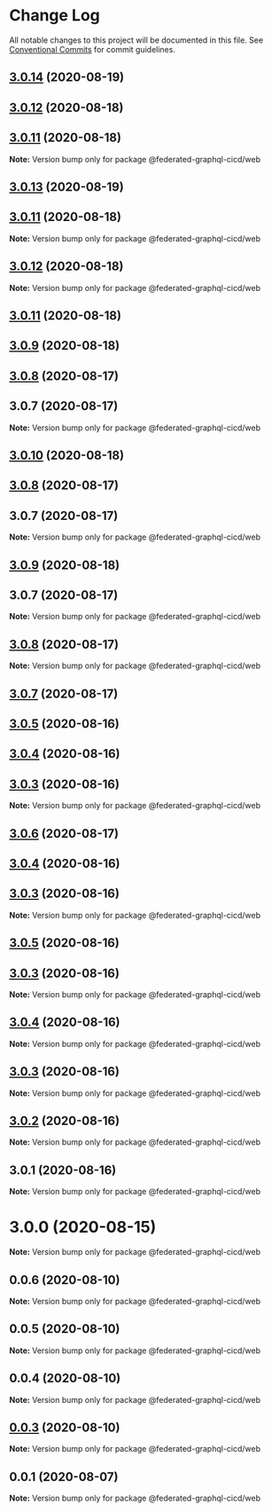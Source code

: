 # Change Log

All notable changes to this project will be documented in this file.
See [Conventional Commits](https://conventionalcommits.org) for commit guidelines.

## [3.0.14](https://github.com/rober-dev/federated-graphql-cicd/compare/v3.0.13...v3.0.14) (2020-08-19)



## [3.0.12](https://github.com/rober-dev/federated-graphql-cicd/compare/v3.0.11...v3.0.12) (2020-08-18)



## [3.0.11](https://github.com/rober-dev/federated-graphql-cicd/compare/v3.0.10...v3.0.11) (2020-08-18)

**Note:** Version bump only for package @federated-graphql-cicd/web





## [3.0.13](https://github.com/rober-dev/federated-graphql-cicd/compare/v3.0.12...v3.0.13) (2020-08-19)



## [3.0.11](https://github.com/rober-dev/federated-graphql-cicd/compare/v3.0.10...v3.0.11) (2020-08-18)

**Note:** Version bump only for package @federated-graphql-cicd/web





## [3.0.12](https://github.com/rober-dev/federated-graphql-cicd/compare/v3.0.11...v3.0.12) (2020-08-18)

**Note:** Version bump only for package @federated-graphql-cicd/web





## [3.0.11](https://github.com/rober-dev/federated-graphql-cicd/compare/v3.0.10...v3.0.11) (2020-08-18)



## [3.0.9](https://github.com/rober-dev/federated-graphql-cicd/compare/v3.0.8...v3.0.9) (2020-08-18)



## [3.0.8](https://github.com/rober-dev/federated-graphql-cicd/compare/v3.0.7...v3.0.8) (2020-08-17)



## 3.0.7 (2020-08-17)

**Note:** Version bump only for package @federated-graphql-cicd/web





## [3.0.10](https://github.com/rober-dev/federated-graphql-cicd/compare/v3.0.9...v3.0.10) (2020-08-18)



## [3.0.8](https://github.com/rober-dev/federated-graphql-cicd/compare/v3.0.7...v3.0.8) (2020-08-17)



## 3.0.7 (2020-08-17)

**Note:** Version bump only for package @federated-graphql-cicd/web





## [3.0.9](https://github.com/rober-dev/federated-graphql-cicd/compare/v3.0.8...v3.0.9) (2020-08-18)



## 3.0.7 (2020-08-17)

**Note:** Version bump only for package @federated-graphql-cicd/web





## [3.0.8](https://github.com/rober-dev/federated-graphql-cicd/compare/v3.0.7...v3.0.8) (2020-08-17)

**Note:** Version bump only for package @federated-graphql-cicd/web





## [3.0.7](https://github.com/rober-dev/federated-graphql-cicd/compare/v3.0.6...v3.0.7) (2020-08-17)



## [3.0.5](https://github.com/rober-dev/federated-graphql-cicd/compare/v3.0.4...v3.0.5) (2020-08-16)



## [3.0.4](https://github.com/rober-dev/federated-graphql-cicd/compare/v3.0.3...v3.0.4) (2020-08-16)



## [3.0.3](https://github.com/rober-dev/federated-graphql-cicd/compare/v3.0.2...v3.0.3) (2020-08-16)

**Note:** Version bump only for package @federated-graphql-cicd/web





## [3.0.6](https://github.com/rober-dev/federated-graphql-cicd/compare/v3.0.5...v3.0.6) (2020-08-17)



## [3.0.4](https://github.com/rober-dev/federated-graphql-cicd/compare/v3.0.3...v3.0.4) (2020-08-16)



## [3.0.3](https://github.com/rober-dev/federated-graphql-cicd/compare/v3.0.2...v3.0.3) (2020-08-16)

**Note:** Version bump only for package @federated-graphql-cicd/web





## [3.0.5](https://github.com/rober-dev/federated-graphql-cicd/compare/v3.0.4...v3.0.5) (2020-08-16)



## [3.0.3](https://github.com/rober-dev/federated-graphql-cicd/compare/v3.0.2...v3.0.3) (2020-08-16)

**Note:** Version bump only for package @federated-graphql-cicd/web





## [3.0.4](https://github.com/rober-dev/federated-graphql-cicd/compare/v3.0.3...v3.0.4) (2020-08-16)

**Note:** Version bump only for package @federated-graphql-cicd/web





## [3.0.3](https://github.com/rober-dev/federated-graphql-cicd/compare/v3.0.2...v3.0.3) (2020-08-16)

**Note:** Version bump only for package @federated-graphql-cicd/web





## [3.0.2](https://github.com/rober-dev/federated-graphql-cicd/compare/v3.0.1...v3.0.2) (2020-08-16)

**Note:** Version bump only for package @federated-graphql-cicd/web





## 3.0.1 (2020-08-16)

**Note:** Version bump only for package @federated-graphql-cicd/web





# 3.0.0 (2020-08-15)

**Note:** Version bump only for package @federated-graphql-cicd/web





## 0.0.6 (2020-08-10)

**Note:** Version bump only for package @federated-graphql-cicd/web





## 0.0.5 (2020-08-10)

**Note:** Version bump only for package @federated-graphql-cicd/web





## 0.0.4 (2020-08-10)

**Note:** Version bump only for package @federated-graphql-cicd/web





## [0.0.3](https://github.com/rober-dev/federated-graphql-cicd/compare/@federated-graphql-cicd/web@0.0.2...@federated-graphql-cicd/web@0.0.3) (2020-08-10)

**Note:** Version bump only for package @federated-graphql-cicd/web

## 0.0.1 (2020-08-07)

**Note:** Version bump only for package @federated-graphql-cicd/web
